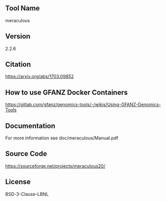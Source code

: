 ## Tool Name
meraculous
## Version
2.2.6
## Citation
https://arxiv.org/abs/1703.09852
## How to use GFANZ Docker Containers
https://gitlab.com/gfanz/genomics-tools/-/wikis/Using-GFANZ-Genomics-Tools
## Documentation
For more information see doc/meraculous/Manual.pdf
## Source Code
https://sourceforge.net/projects/meraculous20/
## License
BSD-3-Clause-LBNL
